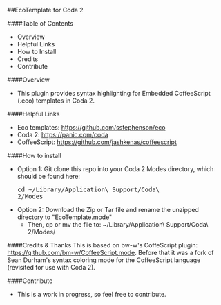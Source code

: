 ##EcoTemplate for Coda 2

####Table of Contents
- Overview
- Helpful Links
- How to Install
- Credits
- Contribute

####Overview
- This plugin provides syntax highlighting for Embedded CoffeeScript (.eco) templates in Coda 2.

####Helpful Links
- Eco templates: <a href="https://github.com/sstephenson/eco">https://github.com/sstephenson/eco</a>
- Coda 2: <a href="https://panic.com/coda/">https://panic.com/coda</a>
- CoffeeScript: <a href="https://github.com/jashkenas/coffeescript">https://github.com/jashkenas/coffeescript</a>

####How to install
- Option 1: Git clone this repo into your Coda 2 Modes directory, which should be found here: <pre>cd ~/Library/Application\ Support/Coda\ 2/Modes</pre>
- Option 2: Download the Zip or Tar file and rename the unzipped directory to "EcoTemplate.mode"
    - Then, cp or mv the file to: ~/Library/Application\ Support/Coda\ 2/Modes/

####Credits & Thanks
This is based on bw-w's CoffeScript plugin: <a href="https://github.com/sstephenson/eco">https://github.com/bm-w/CoffeeScript.mode</a>. 
Before that it was a fork of Sean Durham's syntax coloring mode for the CoffeeScript language (revisited for use with Coda 2).

####Contribute
- This is a work in progress, so feel free to contribute.
